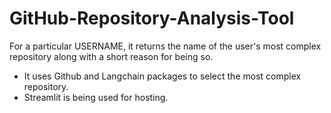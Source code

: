 # GitHub-Repository-Analysis-Tool
For a particular USERNAME, it returns the name of the user's most complex repository along with a short reason for being so.
- It uses Github and Langchain packages to select the most complex repository.
- Streamlit is being used for hosting.
